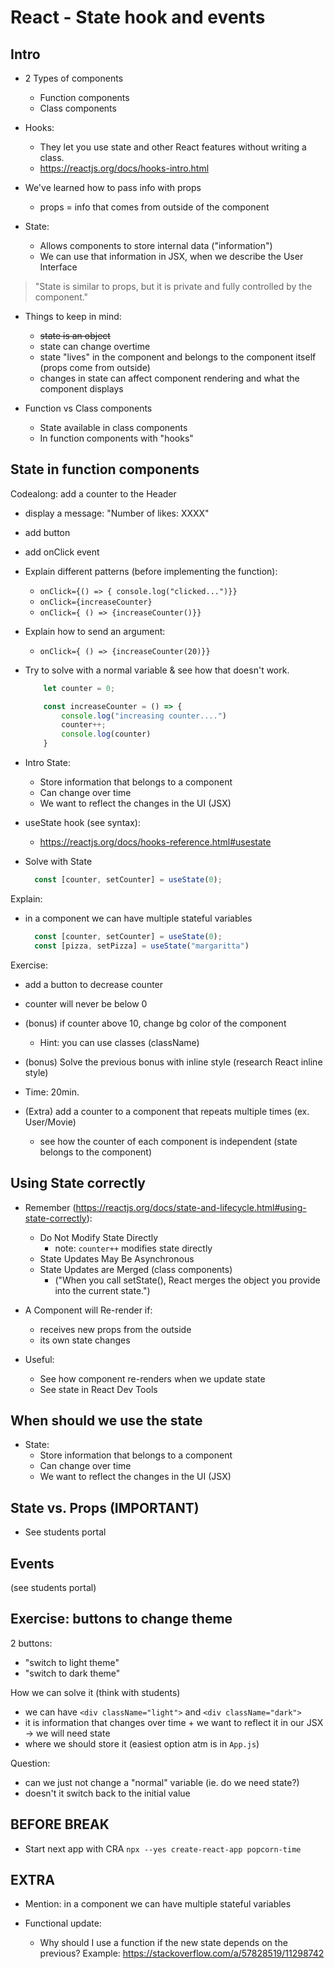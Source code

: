 
# React - State hook and events

<!--

Status: draft

@todo: 
- improve the planning for this unit (examples & steps to follow)
- create slides (ex. syntax, functional updates etc.)

-->


## Intro

- 2 Types of components
  - Function components
  - Class components


- Hooks:
  - They let you use state and other React features without writing a class.
  - https://reactjs.org/docs/hooks-intro.html


- We've learned how to pass info with props
  - props = info that comes from outside of the component

- State:
  - Allows components to store internal data ("information")
  - We can use that information in JSX, when we describe the User Interface

> "State is similar to props, but it is private and fully controlled by the component."


- Things to keep in mind:
  - ~~state is an object~~
  - state can change overtime
  - state "lives" in the component and belongs to the component itself (props come from outside)
  - changes in state can affect component rendering and what the component displays


- Function vs Class components
  - State available in class components
  - In function components with "hooks"



## State in function components

<!-- @Luis: work on the app we built yesterday -->

Codealong: add a counter to the Header
  - display a message: "Number of likes: XXXX"
  - add button 
  - add onClick event
  - Explain different patterns (before implementing the function):
    - `onClick={() => { console.log("clicked...")}}`
    - `onClick={increaseCounter}`
    - `onClick={ () => {increaseCounter()}}`
  - Explain how to send an argument:
    - `onClick={ () => {increaseCounter(20)}}`
  - Try to solve with a normal variable & see how that doesn't work.

      ```js
          let counter = 0;

          const increaseCounter = () => {
              console.log("increasing counter....")
              counter++;
              console.log(counter)
          }
      ```

  - Intro State: 
    - Store information that belongs to a component
    - Can change over time
    - We want to reflect the changes in the UI (JSX)

  - useState hook (see syntax):
    - https://reactjs.org/docs/hooks-reference.html#usestate

  - Solve with State

    ```js
      const [counter, setCounter] = useState(0);
    ```




Explain:
- in a component we can have multiple stateful variables
  ```js
    const [counter, setCounter] = useState(0);
    const [pizza, setPizza] = useState("margaritta")
  ```



Exercise:
  - add a button to decrease counter
  - counter will never be below 0
  - (bonus) if counter above 10, change bg color of the component
    - Hint: you can use classes (className)
  - (bonus) Solve the previous bonus with inline style (research React inline style)
  - Time: 20min.


- (Extra) add a counter to a component that repeats multiple times (ex. User/Movie)
  - see how the counter of each component is independent (state belongs to the component)



## Using State correctly


- Remember (https://reactjs.org/docs/state-and-lifecycle.html#using-state-correctly):
  - Do Not Modify State Directly
    - note: `counter++` modifies state directly
  - State Updates May Be Asynchronous
  - State Updates are Merged (class components)
    - ("When you call setState(), React merges the object you provide into the current state.")

- A Component will Re-render if:
  - receives new props from the outside
  - its own state changes

- Useful:
  - See how component re-renders when we update state
  - See state in React Dev Tools



## When should we use the state

- State: 
  - Store information that belongs to a component
  - Can change over time
  - We want to reflect the changes in the UI (JSX)



## State vs. Props (IMPORTANT)

- See students portal




## Events 

(see students portal)

<!-- @Luis: not much to mention (we've already used onClick) -->



## Exercise: buttons to change theme

2 buttons:
- "switch to light theme"
- "switch to dark theme"

How we can solve it (think with students)
- we can have `<div className="light">` and `<div className="dark">`
- it is information that changes over time + we want to reflect it in our JSX -> we will need state
- where we should store it (easiest option atm is in `App.js`)


Question: 
- can we just not change a "normal" variable (ie. do we need state?)
- doesn't it switch back to the initial value



## BEFORE BREAK

- Start next app with CRA
  `npx --yes create-react-app popcorn-time`



## EXTRA

- Mention: in a component we can have multiple stateful variables

- Functional update:
  - Why should I use a function if the new state depends on the previous? Example: https://stackoverflow.com/a/57828519/11298742


